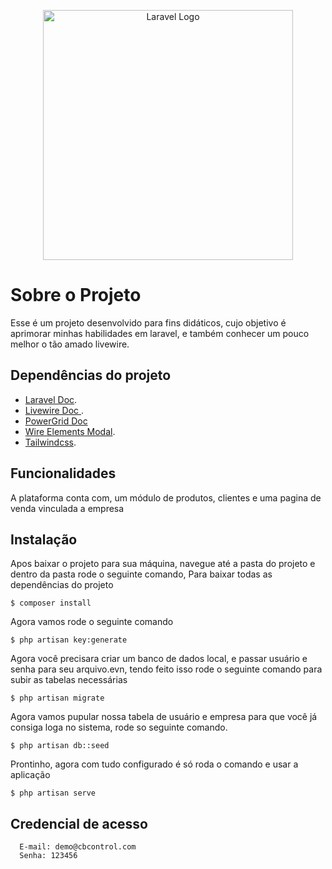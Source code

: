 <p align="center"><a href="https://laravel.com" target="_blank"><img src="https://raw.githubusercontent.com/laravel/art/master/logo-lockup/5%20SVG/2%20CMYK/1%20Full%20Color/laravel-logolockup-cmyk-red.svg" width="400" alt="Laravel Logo"></a></p>


# Sobre o Projeto

Esse é um projeto desenvolvido para fins didáticos, cujo objetivo é aprimorar minhas habilidades em laravel,
e também conhecer um pouco melhor o tão amado livewire.

## Dependências do projeto

- [Laravel Doc](https://laravel.com/docs/10.x).
- [Livewire Doc ](https://laravel-livewire.com/docs/2.x/quickstart).
- [PowerGrid Doc](https://v4.livewire-powergrid.com/table/features-setup.html?id=showsearchinput#showsearchinput)
- [Wire Elements Modal](https://github.com/wire-elements/modal).
- [Tailwindcss](https://tailwindcss.com/docs/installation).

## Funcionalidades

A plataforma conta com, um módulo de produtos, clientes e uma pagina de venda vinculada a empresa

## Instalação

Apos baixar o projeto para sua máquina, navegue até a pasta do projeto e dentro da pasta rode o seguinte comando, 
Para baixar todas as dependências do projeto 
````
$ composer install
````

Agora vamos rode o seguinte comando
````
$ php artisan key:generate
````

Agora você precisara criar um banco de dados local, e passar usuário e senha para seu arquivo.evn,
tendo feito isso rode o seguinte comando para subir as tabelas necessárias
````
$ php artisan migrate
````
Agora vamos pupular nossa tabela de usuário e empresa para que você já consiga loga no sistema, rode so seguinte comando.
````
$ php artisan db::seed
````
Prontinho, agora com tudo configurado é só roda o comando e usar a aplicação
````
$ php artisan serve
````
## Credencial de acesso
```
  E-mail: demo@cbcontrol.com
  Senha: 123456
```
